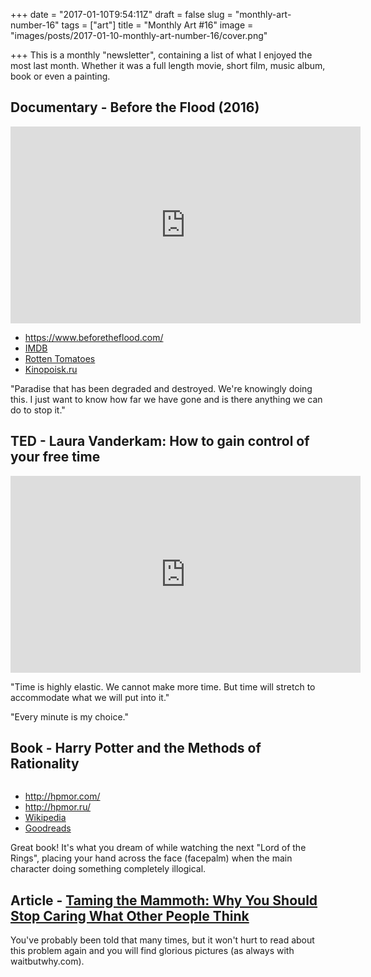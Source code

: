 +++
date = "2017-01-10T9:54:11Z"
draft = false
slug = "monthly-art-number-16"
tags = ["art"]
title = "Monthly Art #16"
image = "images/posts/2017-01-10-monthly-art-number-16/cover.png"

+++
This is a monthly "newsletter", containing a list of what I enjoyed the most
last month. Whether it was a full length movie, short film, music album, book
or even a painting.

<!--more-->

## Documentary - Before the Flood (2016)

<iframe width="560" height="315" src="https://www.youtube.com/embed/D9xFFyUOpXo" frameborder="0" allowfullscreen></iframe>

- https://www.beforetheflood.com/
- [IMDB](http://www.imdb.com/title/tt5929776/)
- [Rotten Tomatoes](https://www.rottentomatoes.com/m/before_the_flood_2016/)
- [Kinopoisk.ru](https://www.kinopoisk.ru/film/1002696/)

"Paradise that has been degraded and destroyed. We're knowingly doing this. I
just want to know how far we have gone and is there anything we can do to stop
it."

## TED - Laura Vanderkam: How to gain control of your free time

<iframe src="https://embed.ted.com/talks/laura_vanderkam_how_to_gain_control_of_your_free_time" width="560" height="315" frameborder="0" scrolling="no" webkitAllowFullScreen mozallowfullscreen allowFullScreen></iframe>

"Time is highly elastic. We cannot make more time. But time will stretch to
accommodate what we will put into it."

"Every minute is my choice."

## Book - Harry Potter and the Methods of Rationality

<img class="img-rounded" src="/images/posts/2017-01-10-monthly-art-number-16/hpmor.jpg" alt="" title=""/>

- http://hpmor.com/
- http://hpmor.ru/
- [Wikipedia](https://en.wikipedia.org/wiki/Harry_Potter_and_the_Methods_of_Rationality)
- [Goodreads](https://www.goodreads.com/book/show/10016013-harry-potter-and-the-methods-of-rationality)

Great book! It's what you dream of while watching the next "Lord of the Rings",
placing your hand across the face (facepalm) when the main character doing
something completely illogical.

## Article -  [Taming the Mammoth: Why You Should Stop Caring What Other People Think](http://waitbutwhy.com/2014/06/taming-mammoth-let-peoples-opinions-run-life.html)

You've probably been told that many times, but it won't hurt to read about this
problem again and you will find glorious pictures (as always with
waitbutwhy.com).
